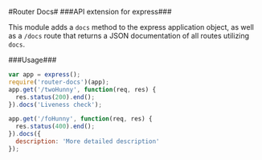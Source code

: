 #Router Docs#
###API extension for express###

This module adds a `docs` method to the express application object, as well as a `/docs` route that returns a JSON documentation of all routes utilizing `docs`. 

###Usage###
```js
var app = express();
require('router-docs')(app);
app.get('/twoHunny', function(req, res) {
  res.status(200).end();
}).docs('Liveness check');

app.get('/foHunny', function(req, res) {
  res.status(400).end();
}).docs({
  description: 'More detailed description'
});
```
